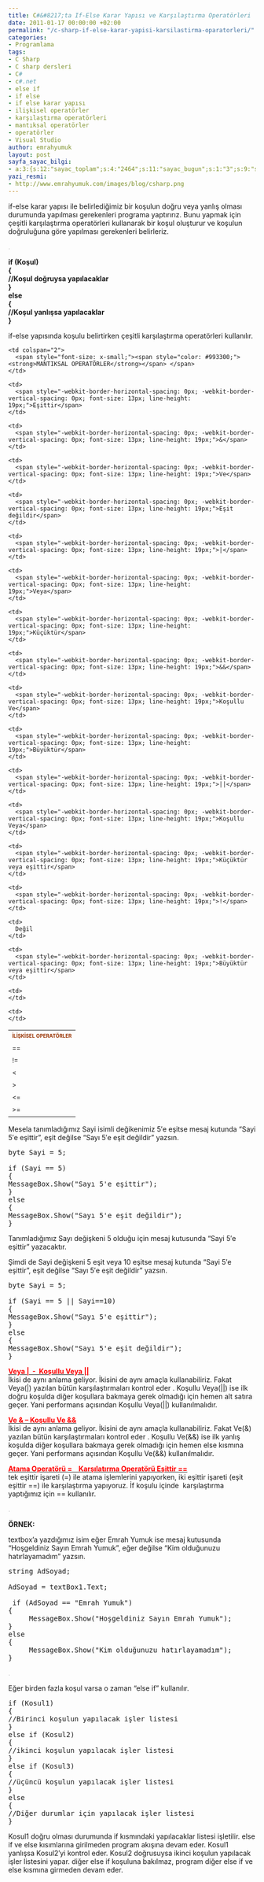 ```yaml
---
title: C#&#8217;ta If-Else Karar Yapısı ve Karşılaştırma Operatörleri
date: 2011-01-17 00:00:00 +02:00
permalink: "/c-sharp-if-else-karar-yapisi-karsilastirma-oparatorleri/"
categories:
- Programlama
tags:
- C Sharp
- C sharp dersleri
- C#
- c#.net
- else if
- if else
- if else karar yapısı
- ilişkisel operatörler
- karşılaştırma operatörleri
- mantıksal operatörler
- operatörler
- Visual Studio
author: emrahyumuk
layout: post
sayfa_sayac_bilgi:
- a:3:{s:12:"sayac_toplam";s:4:"2464";s:11:"sayac_bugun";s:1:"3";s:9:"son_okuma";s:10:"1364915467";}
yazi_resmi:
- http://www.emrahyumuk.com/images/blog/csharp.png
---
```


if-else karar yapısı ile belirlediğimiz bir koşulun doğru veya yanlış olması durumunda yapılması gerekenleri programa yaptırırız. Bunu yapmak için çeşitli karşılaştırma operatörleri kullanarak bir koşul oluşturur ve koşulun doğruluğuna göre yapılması gerekenleri belirleriz.

<span style="color: #c0c0c0;">.</span>

**if (Koşul)  
{  
//Koşul doğruysa yapılacaklar  
}  
else  
{  
//Koşul yanlışsa yapılacaklar  
}**

if-else yapısında koşulu belirtirken çeşitli karşılaştırma operatörleri kullanılır.

<!--more-->

<table style="border-color: #b4b2b1; border-width: 0px;" border="0">
  <tr>
    <td colspan="2">
      <span style="font-size: x-small;"><span style="line-height: 19px; -webkit-border-horizontal-spacing: 0px; -webkit-border-vertical-spacing: 0px;"><span style="color: #993300;"> <strong>İLİŞKİSEL OPERATÖRLER </strong></span></span></span>
    </td>
    
    <td colspan="2">
      <span style="font-size: x-small;"><span style="color: #993300;"> <strong>MANTIKSAL OPERATÖRLER</strong></span> </span>
    </td>
  </tr>
  
  <tr>
    <td>
      <span style="-webkit-border-horizontal-spacing: 0px; -webkit-border-vertical-spacing: 0px; font-size: 13px; line-height: 19px;">==</span>
    </td>
    
    <td>
      <span style="-webkit-border-horizontal-spacing: 0px; -webkit-border-vertical-spacing: 0px; font-size: 13px; line-height: 19px;">Eşittir</span>
    </td>
    
    <td>
      <span style="-webkit-border-horizontal-spacing: 0px; -webkit-border-vertical-spacing: 0px; font-size: 13px; line-height: 19px;">&</span>
    </td>
    
    <td>
      <span style="-webkit-border-horizontal-spacing: 0px; -webkit-border-vertical-spacing: 0px; font-size: 13px; line-height: 19px;">Ve</span>
    </td>
  </tr>
  
  <tr>
    <td>
      <span style="-webkit-border-horizontal-spacing: 0px; -webkit-border-vertical-spacing: 0px; font-size: 13px; line-height: 19px;">!=</span>
    </td>
    
    <td>
      <span style="-webkit-border-horizontal-spacing: 0px; -webkit-border-vertical-spacing: 0px; font-size: 13px; line-height: 19px;">Eşit değildir</span>
    </td>
    
    <td>
      <span style="-webkit-border-horizontal-spacing: 0px; -webkit-border-vertical-spacing: 0px; font-size: 13px; line-height: 19px;">|</span>
    </td>
    
    <td>
      <span style="-webkit-border-horizontal-spacing: 0px; -webkit-border-vertical-spacing: 0px; font-size: 13px; line-height: 19px;">Veya</span>
    </td>
  </tr>
  
  <tr>
    <td>
      <span style="-webkit-border-horizontal-spacing: 0px; -webkit-border-vertical-spacing: 0px; font-size: 13px; line-height: 19px;">< </span>
    </td>
    
    <td>
      <span style="-webkit-border-horizontal-spacing: 0px; -webkit-border-vertical-spacing: 0px; font-size: 13px; line-height: 19px;">Küçüktür</span>
    </td>
    
    <td>
      <span style="-webkit-border-horizontal-spacing: 0px; -webkit-border-vertical-spacing: 0px; font-size: 13px; line-height: 19px;">&&</span>
    </td>
    
    <td>
      <span style="-webkit-border-horizontal-spacing: 0px; -webkit-border-vertical-spacing: 0px; font-size: 13px; line-height: 19px;">Koşullu Ve</span>
    </td>
  </tr>
  
  <tr>
    <td>
      <span style="-webkit-border-horizontal-spacing: 0px; -webkit-border-vertical-spacing: 0px; font-size: 13px; line-height: 19px;">></span>
    </td>
    
    <td>
      <span style="-webkit-border-horizontal-spacing: 0px; -webkit-border-vertical-spacing: 0px; font-size: 13px; line-height: 19px;">Büyüktür</span>
    </td>
    
    <td>
      <span style="-webkit-border-horizontal-spacing: 0px; -webkit-border-vertical-spacing: 0px; font-size: 13px; line-height: 19px;">||</span>
    </td>
    
    <td>
      <span style="-webkit-border-horizontal-spacing: 0px; -webkit-border-vertical-spacing: 0px; font-size: 13px; line-height: 19px;">Koşullu Veya</span>
    </td>
  </tr>
  
  <tr>
    <td>
      <span style="-webkit-border-horizontal-spacing: 0px; -webkit-border-vertical-spacing: 0px; font-size: 13px; line-height: 19px;"><=</span>
    </td>
    
    <td>
      <span style="-webkit-border-horizontal-spacing: 0px; -webkit-border-vertical-spacing: 0px; font-size: 13px; line-height: 19px;">Küçüktür veya eşittir</span>
    </td>
    
    <td>
      <span style="-webkit-border-horizontal-spacing: 0px; -webkit-border-vertical-spacing: 0px; font-size: 13px; line-height: 19px;">!</span>
    </td>
    
    <td>
      Değil
    </td>
  </tr>
  
  <tr>
    <td>
      <span style="-webkit-border-horizontal-spacing: 0px; -webkit-border-vertical-spacing: 0px; font-size: 13px; line-height: 19px;">>=</span>
    </td>
    
    <td>
      <span style="-webkit-border-horizontal-spacing: 0px; -webkit-border-vertical-spacing: 0px; font-size: 13px; line-height: 19px;">Büyüktür veya eşittir</span>
    </td>
    
    <td>
    </td>
    
    <td>
    </td>
  </tr>
</table>

Mesela tanımladığımız Sayi isimli değikenimiz 5&#8242;e eşitse mesaj kutunda &#8220;Sayi 5&#8242;e eşittir&#8221;, eşit değilse &#8220;Sayı 5&#8242;e eşit değildir&#8221; yazsın.

<pre>byte Sayi = 5;

if (Sayi == 5)
{
MessageBox.Show("Sayı 5'e eşittir");
}
else
{
MessageBox.Show("Sayı 5'e eşit değildir");
}</pre>

Tanımladığımız Sayı değişkeni 5 olduğu için mesaj kutusunda &#8220;Sayi 5&#8242;e eşittir&#8221; yazacaktır.

Şimdi de Sayi değişkeni 5 eşit veya 10 eşitse mesaj kutunda &#8220;Sayi 5&#8242;e eşittir&#8221;, eşit değilse &#8220;Sayı 5&#8242;e eşit değildir&#8221; yazsın.

<pre>byte Sayi = 5;

if (Sayi == 5 || Sayi==10)
{
MessageBox.Show("Sayı 5'e eşittir");
}
else
{
MessageBox.Show("Sayı 5'e eşit değildir");
}</pre>

**<span style="text-decoration: underline;"><span style="color: #ff0000;">Veya |  -  Koşullu Veya ||</span></span>**  
İkisi de aynı anlama geliyor. İkisini de aynı amaçla kullanabiliriz. Fakat Veya(|) yazılan bütün karşılaştırmaları kontrol eder . Koşullu Veya(||) ise ilk doğru koşulda diğer koşullara bakmaya gerek olmadığı için hemen alt satıra geçer. Yani performans açısından Koşullu Veya(||) kullanılmalıdır.

**<span style="text-decoration: underline;"><span style="color: #ff0000;">Ve & &#8211; Koşullu Ve &&</span></span>**  
İkisi de aynı anlama geliyor. İkisini de aynı amaçla kullanabiliriz. Fakat Ve(&) yazılan bütün karşılaştırmaları kontrol eder . Koşullu Ve(&&) ise ilk yanlış koşulda diğer koşullara bakmaya gerek olmadığı için hemen else kısmına geçer. Yani performans açısından Koşullu Ve(&&) kullanılmalıdır.

**<span style="text-decoration: underline;"><span style="color: #ff0000;">Atama Operatörü =    Karşılatırma Operatörü Eşittir ==</span></span>**  
tek eşittir işareti (=) ile atama işlemlerini yapıyorken, iki eşittir işareti (eşit eşittir ==) ile karşılaştırma yapıyoruz. İf koşulu içinde  karşılaştırma yaptığımız için == kullanılır.

<span style="color: #c0c0c0;">.</span>

**ÖRNEK:**

textbox&#8217;a yazdığımız isim eğer Emrah Yumuk ise mesaj kutusunda &#8220;Hoşgeldiniz Sayın Emrah Yumuk&#8221;, eğer değilse &#8220;Kim olduğunuzu hatırlayamadım&#8221; yazsın.

<pre>string AdSoyad;

AdSoyad = textBox1.Text;

 if (AdSoyad == "Emrah Yumuk")
{
     MessageBox.Show("Hoşgeldiniz Sayın Emrah Yumuk");
}
else
{
     MessageBox.Show("Kim olduğunuzu hatırlayamadım");
}</pre>

<span style="color: #c0c0c0;">.</span>

Eğer birden fazla koşul varsa o zaman &#8220;else if&#8221; kullanılır.

<pre>if (Kosul1)
{
//Birinci koşulun yapılacak işler listesi
}
else if (Kosul2)
{
//ikinci koşulun yapılacak işler listesi
}
else if (Kosul3)
{
//üçüncü koşulun yapılacak işler listesi
}
else
{
//Diğer durumlar için yapılacak işler listesi
}</pre>

Kosul1 doğru olması durumunda if kısmındaki yapılacaklar listesi işletilir. else if ve else kısımlarına girilmeden program akışına devam eder. Kosul1 yanlışsa Kosul2&#8242;yi kontrol eder. Kosul2 doğrusuysa ikinci koşulun yapılacak işler listesini yapar. diğer else if koşuluna bakılmaz, program diğer else if ve else kısmına girmeden devam eder.